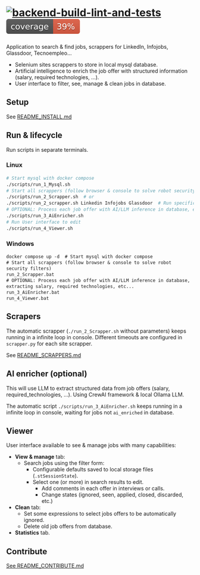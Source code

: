 # [![backend-build-lint-and-tests](https://github.com/davidgfolch/AI-job-search/actions/workflows/python-app.yml/badge.svg)](https://github.com/davidgfolch/AI-job-search/actions/workflows/python-app.yml) [![Backend coverage](READMEs/img/coverage.svg)](README.md#generate-coverage-badge-for-readmemd)

Application to search & find jobs, scrappers for LinkedIn, Infojobs, Glassdoor, Tecnoempleo...

- Selenium sites scrappers to store in local mysql database.
- Artificial intelligence to enrich the job offer with structured information (salary, required technologies, ...).
- User interface to filter, see, manage & clean jobs in database.

## Setup

See [README_INSTALL.md](./READMEs/README_INSTALL.md)

## Run & lifecycle

Run scripts in separate terminals.

### Linux

```bash
# Start mysql with docker compose
./scripts/run_1_Mysql.sh
# Start all scrappers (follow browser & console to solve robot security filters)
./scripts/run_2_Scrapper.sh  # or
./scripts/run_2_scrapper.sh Linkedin Infojobs Glassdoor  # Run specific scrappers
# OPTIONAL: Process each job offer with AI/LLM inference in database, extracting salary, required technologies, etc...
./scripts/run_3_AiEnricher.sh
# Run User interface to edit
./scripts/run_4_Viewer.sh
```

### Windows
```shell
docker compose up -d  # Start mysql with docker compose
# Start all scrappers (follow browser & console to solve robot security filters)
run_2_Scrapper.bat
# OPTIONAL: Process each job offer with AI/LLM inference in database, extracting salary, required technologies, etc...
run_3_AiEnricher.bat
run_4_Viewer.bat
```

## Scrapers

The automatic scrapper (`./run_2_Scrapper.sh` without parameters) keeps running in a infinite loop in console.  Different timeouts are configured in `scrapper.py` for each site scrapper.

See [README_SCRAPPERS.md](READMEs/README_SCRAPPERS.md)

## AI enricher (optional)

This will use LLM to extract structured data from job offers (salary, required_technologies, ...).  Using CrewAI framework & local Ollama LLM.

The automatic script `./scripts/run_3_AiEnricher.sh` keeps running in a infinite loop in console, waiting for jobs not `ai_enriched` in database.

## Viewer

User interface available to see & manage jobs with many capabilities:

- **View & manage** tab:
  - Search jobs using the filter form:
    - Configurable defaults saved to local storage files (`.stSessionState`).
    - Select one (or more) in search results to edit.
      - Add comments in each offer in interviews or calls.
      - Change states (ignored, seen, applied, closed, discarded, etc.)
- **Clean** tab:
  - Set some expressions to select jobs offers to be automatically ignored.
  - Delete old job offers from database.
- **Statistics** tab.

## Contribute

[See README_CONTRIBUTE.md](READMEs/README_CONTRIBUTE.md)
